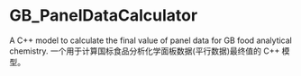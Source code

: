# GB_PanelDataCalculator
 A C++ model to calculate the final value of panel data for GB food analytical chemistry. 一个用于计算国标食品分析化学面板数据(平行数据)最终值的 C++ 模型。
